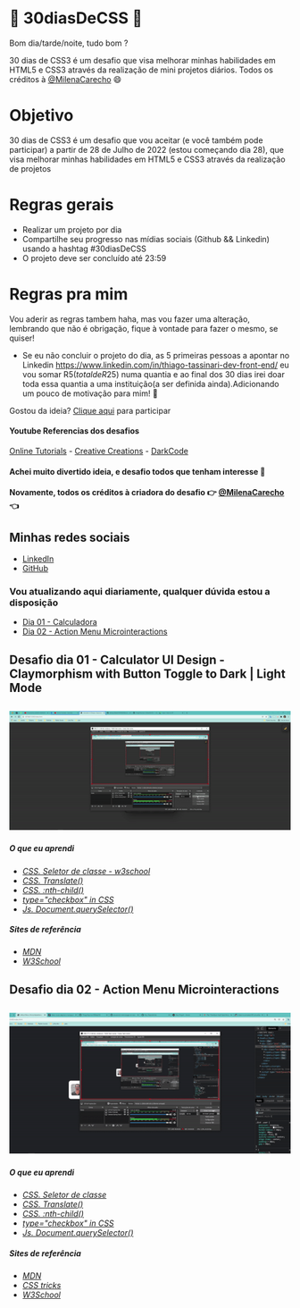 # 🚀 30diasDeCSS 🚀

  Bom dia/tarde/noite, tudo bom ?  
  
  30 dias de CSS3 é um desafio que visa melhorar minhas habilidades em HTML5 e CSS3 através da realização de mini projetos diários.
  Todos os créditos à [@MilenaCarecho](https://twitter.com/MilenaCarecho) 😄

 # Objetivo

  30 dias de CSS3 é um desafio que vou aceitar (e você também pode participar) a partir de 28 de Julho de 2022 (estou começando dia 28), que visa melhorar minhas habilidades em       HTML5 e CSS3 através da realização de projetos 
  
  # Regras gerais

  * Realizar um projeto por dia
  * Compartilhe seu progresso nas mídias sociais (Github && Linkedin) usando a hashtag #30diasDeCSS
  * O projeto deve ser concluído até 23:59

  # Regras pra mim 
  Vou aderir as regras tambem haha, mas vou fazer uma alteração, lembrando que não é obrigação, fique à vontade para fazer o mesmo, se quiser!

  * Se eu não concluir o projeto do dia, as 5 primeiras pessoas a apontar no Linkedin https://www.linkedin.com/in/thiago-tassinari-dev-front-end/ eu vou somar R$5 (total de R$25) numa quantia e ao final dos 30 dias irei doar toda essa quantia a uma instituição(a ser definida ainda).Adicionando um pouco de motivação para mim! 💸
  
  Gostou da ideia? 
  [Clique aqui](https://github.com/MilenaCarecho/30diasDeCSS/issues/1) para participar 
  
#### Youtube Referencias dos desafios
[Online Tutorials](https://www.youtube.com/channel/UCbwXnUipZsLfUckBPsC7Jog) - 
[Creative Creations](https://www.youtube.com/channel/UCOKmVksbzoKJKmtu7rlEM1A) - 
[DarkCode](https://www.youtube.com/channel/UCD3KVjbb7aq2OiOffuungzw)

#### Achei muito divertido ideia, e desafio todos que tenham interesse 🤗
#### Novamente, todos os créditos à criadora do desafio 👉 [@MilenaCarecho](https://twitter.com/MilenaCarecho) 👈

## Minhas redes sociais
 * [LinkedIn](https://www.linkedin.com/in/thiago-tassinari-dev-front-end/)
 * [GitHub](https://github.com/ThiagoTassinari)
  
### Vou atualizando aqui diariamente, qualquer dúvida estou a disposição 

* [Dia 01 - Calculadora](#id01)
* [Dia 02 - Action Menu Microinteractions](#id02)

##  Desafio dia 01 - Calculator UI Design - Claymorphism with Button Toggle to Dark | Light Mode <a name="id01"></a>

<h2 align="center">
  <img src="GIFs/Dia01.gif" width:"800" height:"500" />
</h2>

##### O que eu aprendi

* *[CSS. Seletor de classe - w3school](https://www.w3schools.com/cssref/css_selectors.asp)*
* *[CSS. Translate()](https://developer.mozilla.org/en-US/docs/Web/CSS/transform-function/translate())*
* *[CSS. :nth-child()](https://developer.mozilla.org/en-US/docs/Web/CSS/:nth-child)*
* *[type="checkbox" in CSS](https://css-tricks.com/the-checkbox-hack/)*
* *[Js. Document.querySelector()](https://developer.mozilla.org/en-US/docs/Web/API/Document/querySelector)*

##### Sites de referência

* *[MDN](https://developer.mozilla.org/en-US/)*
* *[W3School](https://www.w3schools.com/)*

##  Desafio dia 02 - Action Menu Microinteractions <a name="id02"></a>

<h2 align="center">
  <img src="GIFs/dia02.gif" width:"800" height:"500" />
</h2>

##### O que eu aprendi

* *[CSS. Seletor de classe](https://developer.mozilla.org/en-US/docs/Web/CSS/Class_selectors)*
* *[CSS. Translate()](https://developer.mozilla.org/en-US/docs/Web/CSS/transform-function/translate())*
* *[CSS. :nth-child()](https://developer.mozilla.org/en-US/docs/Web/CSS/:nth-child)*
* *[type="checkbox" in CSS](https://css-tricks.com/the-checkbox-hack/)*
* *[Js. Document.querySelector()](https://developer.mozilla.org/en-US/docs/Web/API/Document/querySelector)*

##### Sites de referência

* *[MDN](https://developer.mozilla.org/en-US/)*
* *[CSS tricks](https://css-tricks.com/)*
* *[W3School](https://www.w3schools.com/)*
